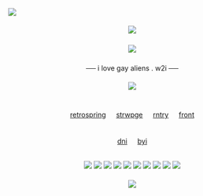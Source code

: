 <img src="https://64.media.tumblr.com/4bd4f5202bdb4da404bac76d1b5cea3d/d0cd720c547da6ee-84/s2048x3072/c3a12fa0777ddfc6e887a0701f53a16dcf45ae1f.pnj"/>
<h5 align="center">
<img src="https://files.catbox.moe/1dc41j.png"/>
</h5> 
<h5 align="center">
<img src="https://files.catbox.moe/7vkyvf.png"/>

</h5>  

<p align="center">
 ──  i love gay aliens . w2i ── 
</p> 
<h5 align="center">
<img src="https://64.media.tumblr.com/674cf97550da5d7f5b19293dac37e8ef/0bfeac6e8ec42f4c-53/s250x400/37ce288e8e046a6ad8d906a96610d64b40e9f867.gifv"/>
</h5>
<div align="center">

   <br> [retrospring](https://retrospring.net/@seniyzyy) ㅤ [strwpge](https://blitzy.straw.page) ㅤ [rntry](https://rentry.co/seniyzy) ㅤ [front](https://pluralkit.xyz/f/mljaa) <br><br>
<br> [dni](https://rentry.co/dniseniyzy) ㅤ [byi](https://rentry.co/byiseniyzy) <br><br>

<img src="https://images-wixmp-ed30a86b8c4ca887773594c2.wixmp.com/f/569ba561-561d-4e23-9fb2-a7b460d7ae1f/dar6a44-63e00917-ce15-4595-af22-822631531e91.png?token=eyJ0eXAiOiJKV1QiLCJhbGciOiJIUzI1NiJ9.eyJzdWIiOiJ1cm46YXBwOjdlMGQxODg5ODIyNjQzNzNhNWYwZDQxNWVhMGQyNmUwIiwiaXNzIjoidXJuOmFwcDo3ZTBkMTg4OTgyMjY0MzczYTVmMGQ0MTVlYTBkMjZlMCIsIm9iaiI6W1t7InBhdGgiOiJcL2ZcLzU2OWJhNTYxLTU2MWQtNGUyMy05ZmIyLWE3YjQ2MGQ3YWUxZlwvZGFyNmE0NC02M2UwMDkxNy1jZTE1LTQ1OTUtYWYyMi04MjI2MzE1MzFlOTEucG5nIn1dXSwiYXVkIjpbInVybjpzZXJ2aWNlOmZpbGUuZG93bmxvYWQiXX0.9Z8b9UuSUeS6gC03pSxIGNiV5bpI7UBllL2C8mVCaDg"/> <img src="https://images-wixmp-ed30a86b8c4ca887773594c2.wixmp.com/f/9d0900e5-a6ab-4b7c-bae1-5f4f41acaa44/ddx6x7r-90ccb993-a895-4463-a8c5-7533d67487f9.png/v1/fill/w_99,h_56,q_80,strp/solar_opposites_pupa_stamp_by_apexigod_ddx6x7r-fullview.jpg?token=eyJ0eXAiOiJKV1QiLCJhbGciOiJIUzI1NiJ9.eyJzdWIiOiJ1cm46YXBwOjdlMGQxODg5ODIyNjQzNzNhNWYwZDQxNWVhMGQyNmUwIiwiaXNzIjoidXJuOmFwcDo3ZTBkMTg4OTgyMjY0MzczYTVmMGQ0MTVlYTBkMjZlMCIsIm9iaiI6W1t7ImhlaWdodCI6Ijw9NTYiLCJwYXRoIjoiXC9mXC85ZDA5MDBlNS1hNmFiLTRiN2MtYmFlMS01ZjRmNDFhY2FhNDRcL2RkeDZ4N3ItOTBjY2I5OTMtYTg5NS00NDYzLWE4YzUtNzUzM2Q2NzQ4N2Y5LnBuZyIsIndpZHRoIjoiPD05OSJ9XV0sImF1ZCI6WyJ1cm46c2VydmljZTppbWFnZS5vcGVyYXRpb25zIl19.y6ZNQezqd4xYwHdhPmoR5CSK3R2RO9W8KXoeovR4j_k"/> <img src="https://images-wixmp-ed30a86b8c4ca887773594c2.wixmp.com/f/aeadf0ae-fd22-427f-a563-fbfe64f3c890/ddl35sw-9b94ef0e-764c-48f4-8d94-74b36a1ae339.png?token=eyJ0eXAiOiJKV1QiLCJhbGciOiJIUzI1NiJ9.eyJzdWIiOiJ1cm46YXBwOjdlMGQxODg5ODIyNjQzNzNhNWYwZDQxNWVhMGQyNmUwIiwiaXNzIjoidXJuOmFwcDo3ZTBkMTg4OTgyMjY0MzczYTVmMGQ0MTVlYTBkMjZlMCIsIm9iaiI6W1t7InBhdGgiOiJcL2ZcL2FlYWRmMGFlLWZkMjItNDI3Zi1hNTYzLWZiZmU2NGYzYzg5MFwvZGRsMzVzdy05Yjk0ZWYwZS03NjRjLTQ4ZjQtOGQ5NC03NGIzNmExYWUzMzkucG5nIn1dXSwiYXVkIjpbInVybjpzZXJ2aWNlOmZpbGUuZG93bmxvYWQiXX0.M3ohyvwrgmi7k3-kR16Uq296csL5o_uMKS8_rU0GPwI"/> <img src="https://images-wixmp-ed30a86b8c4ca887773594c2.wixmp.com/f/572c3e95-d936-4d0c-a37e-b74342917616/d3lbiwj-8355ad8f-35cd-4ed7-892d-a2b14908cfd8.png?token=eyJ0eXAiOiJKV1QiLCJhbGciOiJIUzI1NiJ9.eyJzdWIiOiJ1cm46YXBwOjdlMGQxODg5ODIyNjQzNzNhNWYwZDQxNWVhMGQyNmUwIiwiaXNzIjoidXJuOmFwcDo3ZTBkMTg4OTgyMjY0MzczYTVmMGQ0MTVlYTBkMjZlMCIsIm9iaiI6W1t7InBhdGgiOiJcL2ZcLzU3MmMzZTk1LWQ5MzYtNGQwYy1hMzdlLWI3NDM0MjkxNzYxNlwvZDNsYml3ai04MzU1YWQ4Zi0zNWNkLTRlZDctODkyZC1hMmIxNDkwOGNmZDgucG5nIn1dXSwiYXVkIjpbInVybjpzZXJ2aWNlOmZpbGUuZG93bmxvYWQiXX0.BWt5IhpCBccelR76cEuMjf7J4SmvNxDonMnx4FDzaJU"/> <img src="https://images-wixmp-ed30a86b8c4ca887773594c2.wixmp.com/f/127dc048-75b6-4ab4-a8b0-7db83f152380/d1a8ya8-54ed9b08-0222-4954-8109-a03e88a36b22.gif?token=eyJ0eXAiOiJKV1QiLCJhbGciOiJIUzI1NiJ9.eyJzdWIiOiJ1cm46YXBwOjdlMGQxODg5ODIyNjQzNzNhNWYwZDQxNWVhMGQyNmUwIiwiaXNzIjoidXJuOmFwcDo3ZTBkMTg4OTgyMjY0MzczYTVmMGQ0MTVlYTBkMjZlMCIsIm9iaiI6W1t7InBhdGgiOiJcL2ZcLzEyN2RjMDQ4LTc1YjYtNGFiNC1hOGIwLTdkYjgzZjE1MjM4MFwvZDFhOHlhOC01NGVkOWIwOC0wMjIyLTQ5NTQtODEwOS1hMDNlODhhMzZiMjIuZ2lmIn1dXSwiYXVkIjpbInVybjpzZXJ2aWNlOmZpbGUuZG93bmxvYWQiXX0.1v3rCgwrD0UME8NnBuEb0Au4k5vc21ddvJ-DkeeOb_Y"/> <img src="https://images-wixmp-ed30a86b8c4ca887773594c2.wixmp.com/f/51f4ffbe-2b9e-478f-a8d0-d3c92bbd77e1/dhg8j3j-5d52364e-47c3-4592-89f3-e521434fffa3.gif?token=eyJ0eXAiOiJKV1QiLCJhbGciOiJIUzI1NiJ9.eyJzdWIiOiJ1cm46YXBwOjdlMGQxODg5ODIyNjQzNzNhNWYwZDQxNWVhMGQyNmUwIiwiaXNzIjoidXJuOmFwcDo3ZTBkMTg4OTgyMjY0MzczYTVmMGQ0MTVlYTBkMjZlMCIsIm9iaiI6W1t7InBhdGgiOiJcL2ZcLzUxZjRmZmJlLTJiOWUtNDc4Zi1hOGQwLWQzYzkyYmJkNzdlMVwvZGhnOGozai01ZDUyMzY0ZS00N2MzLTQ1OTItODlmMy1lNTIxNDM0ZmZmYTMuZ2lmIn1dXSwiYXVkIjpbInVybjpzZXJ2aWNlOmZpbGUuZG93bmxvYWQiXX0.YqUC87Ft-jiYEkvfMctn9mKdzjUx7dHzrgity3v8MVs"/> <img src="https://images-wixmp-ed30a86b8c4ca887773594c2.wixmp.com/f/aa7cad36-f7be-4e30-bd00-552798836da2/dce83zr-5aebd397-87f6-4da4-97e9-2174dd3ef509.png?token=eyJ0eXAiOiJKV1QiLCJhbGciOiJIUzI1NiJ9.eyJzdWIiOiJ1cm46YXBwOjdlMGQxODg5ODIyNjQzNzNhNWYwZDQxNWVhMGQyNmUwIiwiaXNzIjoidXJuOmFwcDo3ZTBkMTg4OTgyMjY0MzczYTVmMGQ0MTVlYTBkMjZlMCIsIm9iaiI6W1t7InBhdGgiOiJcL2ZcL2FhN2NhZDM2LWY3YmUtNGUzMC1iZDAwLTU1Mjc5ODgzNmRhMlwvZGNlODN6ci01YWViZDM5Ny04N2Y2LTRkYTQtOTdlOS0yMTc0ZGQzZWY1MDkucG5nIn1dXSwiYXVkIjpbInVybjpzZXJ2aWNlOmZpbGUuZG93bmxvYWQiXX0.INHTDPwdpTfp26yNhgoa-Ar7Fg6pFy2zQ3DPMFlmYZo"/> <img src="https://i.postimg.cc/YSxQwZZN/684-sin-t-tulo-20240503200049.png"/> <img src="https://images-wixmp-ed30a86b8c4ca887773594c2.wixmp.com/f/b79f1b32-da03-40e5-80de-10584aeb92f2/dbi0vut-ae2be18c-76af-43ea-b5e4-4360203a86f1.gif?token=eyJ0eXAiOiJKV1QiLCJhbGciOiJIUzI1NiJ9.eyJzdWIiOiJ1cm46YXBwOjdlMGQxODg5ODIyNjQzNzNhNWYwZDQxNWVhMGQyNmUwIiwiaXNzIjoidXJuOmFwcDo3ZTBkMTg4OTgyMjY0MzczYTVmMGQ0MTVlYTBkMjZlMCIsIm9iaiI6W1t7InBhdGgiOiJcL2ZcL2I3OWYxYjMyLWRhMDMtNDBlNS04MGRlLTEwNTg0YWViOTJmMlwvZGJpMHZ1dC1hZTJiZTE4Yy03NmFmLTQzZWEtYjVlNC00MzYwMjAzYTg2ZjEuZ2lmIn1dXSwiYXVkIjpbInVybjpzZXJ2aWNlOmZpbGUuZG93bmxvYWQiXX0.KsiRmBnnTts5aL1inmLrcF1wkrHVxtRCQ2d777Qg4L0"/> <img src="https://images-wixmp-ed30a86b8c4ca887773594c2.wixmp.com/f/be804242-c052-40a2-baa2-f6848a9b1c19/d9icz3y-462090d6-9964-405b-8bff-6f377fc5ff18.gif?token=eyJ0eXAiOiJKV1QiLCJhbGciOiJIUzI1NiJ9.eyJzdWIiOiJ1cm46YXBwOjdlMGQxODg5ODIyNjQzNzNhNWYwZDQxNWVhMGQyNmUwIiwiaXNzIjoidXJuOmFwcDo3ZTBkMTg4OTgyMjY0MzczYTVmMGQ0MTVlYTBkMjZlMCIsIm9iaiI6W1t7InBhdGgiOiJcL2ZcL2JlODA0MjQyLWMwNTItNDBhMi1iYWEyLWY2ODQ4YTliMWMxOVwvZDlpY3ozeS00NjIwOTBkNi05OTY0LTQwNWItOGJmZi02ZjM3N2ZjNWZmMTguZ2lmIn1dXSwiYXVkIjpbInVybjpzZXJ2aWNlOmZpbGUuZG93bmxvYWQiXX0.npPIWT80b9H1oQsd86RFoYW_CKBxNsTsE_o2T_RDdsw"/>

</div>
<h5 align="center">
<img src="https://64.media.tumblr.com/4bd4f5202bdb4da404bac76d1b5cea3d/d0cd720c547da6ee-84/s2048x3072/c3a12fa0777ddfc6e887a0701f53a16dcf45ae1f.pnj"/>
</h5>

